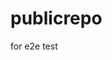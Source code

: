 # publicrepo
for e2e test










































































































































































































































































































































































































































































































































































































































































































































































































































































































































































































































































































































































































































































































































































































































































































































































































































































































































































































































































































































































































































































































































































































































































































































































































































































































































































































































































































































































































































































































































































































































































































































